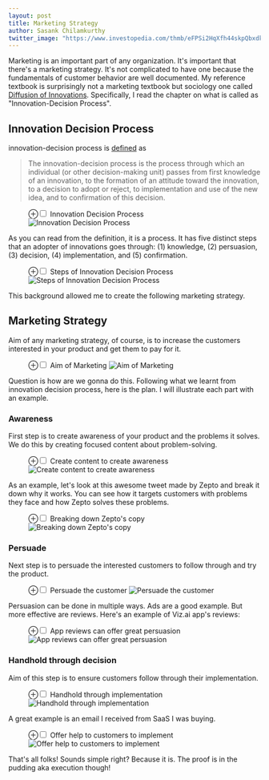 ```yaml
---
layout: post
title: Marketing Strategy
author: Sasank Chilamkurthy
twitter_image: "https://www.investopedia.com/thmb/eFPSi2HqXfh44skpQbxdkJxAVa4=/1500x0/filters:no_upscale():max_bytes(150000):strip_icc()/terms_m_marketing-strategy_FINAL-86aa7d267bab450db9dbf9d04fa82eb3.jpg"
---
```


Marketing is an important part of any organization. It's important that there's a marketing strategy. It's not complicated to have one because the fundamentals of customer behavior are well documented. My reference textbook is surprisingly not a marketing textbook but sociology one called [Diffusion of Innovations](https://en.wikipedia.org/wiki/Diffusion_of_innovations). Specifically, I read the chapter on what is called as "Innovation-Decision Process".

## Innovation Decision Process

innovation-decision process is [defined](https://chsasank.com/classic_papers/diffusion-of-innovations.html) as 

> The innovation-decision process is the process through which an individual (or other decision-making unit) passes from first knowledge of an innovation, to the formation of an attitude toward the innovation, to a decision to adopt or reject, to implementation and use of the new idea, and to confirmation of this decision.

<figure>
<label for="mn-fig-1" class="margin-toggle">⊕</label><input type="checkbox" id="mn-fig-1" class="margin-toggle">
<span class="marginnote">Innovation Decision Process</span>
<img src="/assets/images/marketing/innovation-decision-process.jpg" alt="Innovation Decision Process">
</figure>

As you can read from the definition, it is a process. It has five distinct steps that an adopter of innovations goes through: (1) knowledge, (2) persuasion, (3) decision, (4) implementation, and (5) confirmation.


<figure>
<label for="mn-fig-1" class="margin-toggle">⊕</label><input type="checkbox" id="mn-fig-2" class="margin-toggle">
<span class="marginnote">Steps of Innovation Decision Process</span>
<img src="/assets/images/marketing/steps-of-innovation-process.jpg" alt="Steps of Innovation Decision Process">
</figure>

This background allowed me to create the following marketing strategy.

## Marketing Strategy

Aim of any marketing strategy, of course, is to increase the customers interested in your product and get them to pay for it.

<figure>
<label for="mn-fig-1" class="margin-toggle">⊕</label><input type="checkbox" id="mn-fig-3" class="margin-toggle">
<span class="marginnote">Aim of Marketing</span>
<img src="/assets/images/marketing/aim-of-marketing.png" alt="Aim of Marketing">
</figure>

Question is how are we gonna do this. Following what we learnt from innovation decision process, here is the plan. I will illustrate each part with an example.

### Awareness

First step is to create awareness of your product and the problems it solves. We do this by creating focused content about problem-solving.

<figure>
<label for="mn-fig-1" class="margin-toggle">⊕</label><input type="checkbox" id="mn-fig-3" class="margin-toggle">
<span class="marginnote">Create content to create awareness</span>
<img src="/assets/images/marketing/awareness.png" alt="Create content to create awareness">
</figure>

As an example, let's look at this awesome tweet made by Zepto and break it down why it works. You can see how it targets customers with problems they face and how Zepto solves these problems.


<figure>
<label for="mn-fig-1" class="margin-toggle">⊕</label><input type="checkbox" id="mn-fig-3" class="margin-toggle">
<span class="marginnote">Breaking down Zepto's copy</span>
<img src="/assets/images/marketing/zepto.png" alt="Breaking down Zepto's copy">
</figure>

### Persuade

Next step is to persuade the interested customers to follow through and try the product.


<figure>
<label for="mn-fig-1" class="margin-toggle">⊕</label><input type="checkbox" id="mn-fig-3" class="margin-toggle">
<span class="marginnote">Persuade the customer</span>
<img src="/assets/images/marketing/persuade.png" alt="Persuade the customer">
</figure>

Persuasion can be done in multiple ways. Ads are a good example. But more effective are reviews. Here's an example of Viz.ai app's reviews:

<figure>
<label for="mn-fig-1" class="margin-toggle">⊕</label><input type="checkbox" id="mn-fig-3" class="margin-toggle">
<span class="marginnote">App reviews can offer great persuasion</span>
<img src="/assets/images/marketing/viz-ai-app.png" alt="App reviews can offer great persuasion">
</figure>

### Handhold through decision

Aim of this step is to ensure customers follow through their implementation. 

<figure>
<label for="mn-fig-1" class="margin-toggle">⊕</label><input type="checkbox" id="mn-fig-3" class="margin-toggle">
<span class="marginnote">Handhold through implementation</span>
<img src="/assets/images/marketing/handhold.png" alt="Handhold through implementation">
</figure>

A great example is an email I received from SaaS I was buying.

<figure>
<label for="mn-fig-1" class="margin-toggle">⊕</label><input type="checkbox" id="mn-fig-3" class="margin-toggle">
<span class="marginnote">Offer help to customers to implement</span>
<img src="/assets/images/marketing/email-marketing.png" alt="Offer help to customers to implement">
</figure>


That's all folks! Sounds simple right? Because it is. The proof is in the pudding aka execution though!